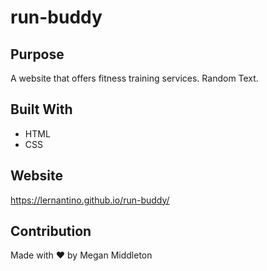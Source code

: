 # run-buddy

## Purpose 
A website that offers fitness training services. Random Text.

## Built With
* HTML
* CSS

## Website 
https://lernantino.github.io/run-buddy/

## Contribution
Made with ❤️ by Megan Middleton
